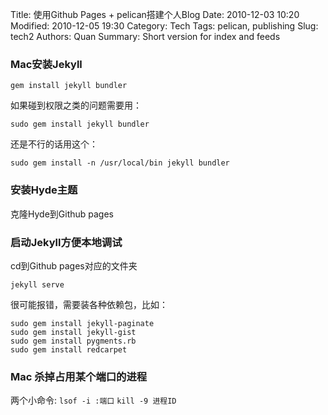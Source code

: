 Title: 使用Github Pages + pelican搭建个人Blog
Date: 2010-12-03 10:20
Modified: 2010-12-05 19:30
Category: Tech
Tags: pelican, publishing
Slug: tech2
Authors: Quan
Summary: Short version for index and feeds

### Mac安装Jekyll

```
gem install jekyll bundler
```
如果碰到权限之类的问题需要用：
```
sudo gem install jekyll bundler
```
还是不行的话用这个：
```
sudo gem install -n /usr/local/bin jekyll bundler
```

### 安装Hyde主题

克隆Hyde到Github pages

### 启动Jekyll方便本地调试
cd到Github pages对应的文件夹
```
jekyll serve
```
很可能报错，需要装各种依赖包，比如：
```
sudo gem install jekyll-paginate
sudo gem install jekyll-gist
sudo gem install pygments.rb
sudo gem install redcarpet
```

### Mac 杀掉占用某个端口的进程
两个小命令:
`lsof -i :端口`
`kill -9 进程ID`
